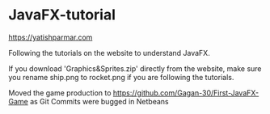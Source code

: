 # JavaFX-tutorial

https://yatishparmar.com

Following the tutorials on the website to understand JavaFX.

If you download 'Graphics&Sprites.zip' directly from the website, make sure you rename ship.png to rocket.png if you are following the tutorials.

Moved the game production to https://github.com/Gagan-30/First-JavaFX-Game as Git Commits were bugged in Netbeans
